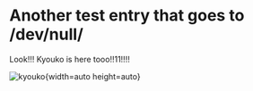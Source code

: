 # Another test entry that goes to /dev/null/
Look!!! Kyouko is here tooo!!11!!!!

![kyouko](%%DIR%%/kyouko_pc.png "Kyouko 1"){width=auto height=auto}
